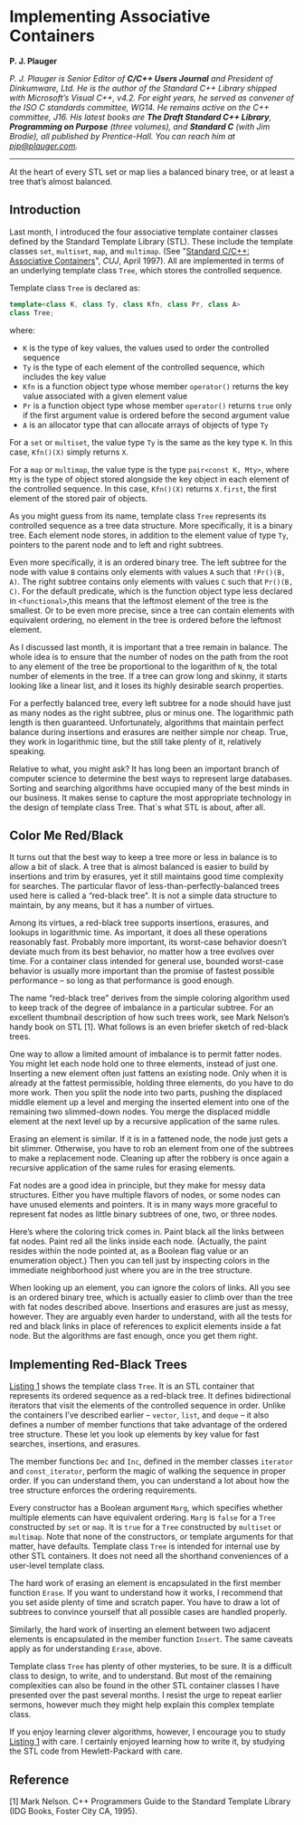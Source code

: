 # Implementing Associative Containers

**P. J. Plauger**

*P. J. Plauger is Senior Editor of **C/C++ Users Journal** and President of Dinkumware, Ltd. He is the author of the Standard C++ Library shipped with Microsoft’s Visual C++, v4.2. For eight years, he served as convener of the ISO C standards committee, WG14. He remains active on the C++ committee, J16. His latest books are **The Draft Standard C++ Library**, **Programming on Purpose** (three volumes), and **Standard C** (with Jim Brodie), all published by Prentice-Hall. You can reach him at pjp@plauger.com.*

---

At the heart of every STL set or map lies a balanced binary tree, or at least a tree that’s almost balanced.

## Introduction

Last month, I introduced the four associative template container classes defined by the Standard Template Library (STL). These include the template classes `set`, `multiset`, `map`, and `multimap`. (See "[Standard C/C++: Associative Containers](../../15.04/plauger/plauger.md)", *CUJ*, April 1997). All are implemented in terms of an underlying template class `Tree`, which stores the controlled sequence.

Template class `Tree` is declared as:

```cpp
template<class K, class Ty, class Kfn, class Pr, class A>
class Tree;
```
where:
* `K` is the type of key values, the values used to order the controlled sequence
* `Ty` is the type of each element of the controlled sequence, which includes the key value
* `Kfn` is a function object type whose member `operator()` returns the key value associated with a given element value
* `Pr` is a function object type whose member `operator()` returns `true` only if the first argument value is ordered before the second argument value
* `A` is an allocator type that can allocate arrays of objects of type `Ty`

For a `set` or `multiset`, the value type `Ty` is the same as the key type `K`. In this case, `Kfn()(X)` simply returns `X`.

For a `map` or `multimap`, the value type is the type `pair<const K, Mty>`, where `Mty` is the type of object stored alongside the key object in each element of the controlled sequence. In this case, `Kfn()(X)` returns `X.first`, the first element of the stored pair of objects.

As you might guess from its name, template class `Tree` represents its controlled sequence as a tree data structure. More specifically, it is a binary tree. Each element node stores, in addition to the element value of type `Ty`, pointers to the parent node and to left and right subtrees.

Even more specifically, it is an ordered binary tree. The left subtree for the node with value `B` contains only elements with values `A` such that `!Pr()(B, A)`. The right subtree contains only elements with values `C` such that `Pr()(B, C)`. For the default predicate, which is the function object type less declared in `<functional>`,this means that the leftmost element of the tree is the smallest. Or to be even more precise, since a tree can contain elements with equivalent ordering, no element in the
tree is ordered before the leftmost element.

As I discussed last month, it is important that a tree remain in balance. The whole idea is to ensure that the number of nodes on the path from the root to any element of the tree be proportional to the logarithm of `N`, the total number of elements in the tree. If a tree can grow long and skinny, it starts looking like a linear list, and it loses its highly desirable search properties.

For a perfectly balanced tree, every left subtree for a node should have just as many nodes as the right subtree, plus or minus one. The logarithmic path length is then guaranteed. Unfortunately, algorithms that maintain perfect balance during insertions and erasures are neither simple nor cheap. True, they work in logarithmic time, but the still take plenty of it, relatively speaking.

Relative to what, you might ask? It has long been an important branch of computer science to determine the best ways to represent large databases. Sorting and searching algorithms have occupied many of the best minds in our business. It makes sense to capture the most appropriate technology in the design of template class Tree. That`s what STL is about, after all.

## Color Me Red/Black

It turns out that the best way to keep a tree more or less in balance is to allow a bit of slack. A tree that is almost balanced is easier to build by insertions and trim by erasures, yet it still maintains good time complexity for searches. The particular flavor of less-than-perfectly-balanced trees used here is called a “red-black tree”. It is not a simple data structure to maintain, by any means, but it has a number of virtues.

Among its virtues, a red-black tree supports insertions, erasures, and lookups in logarithmic time. As important, it does all these operations reasonably fast. Probably more important, its worst-case behavior doesn’t deviate much from its best behavior, no matter how a tree evolves over time. For a container class intended for general use, bounded worst-case behavior is usually more important than the promise of fastest possible performance – so long as that performance is good enough.

The name “red-black tree” derives from the simple coloring algorithm used to keep track of the degree of imbalance in a particular subtree. For an excellent thumbnail description of how such trees work, see Mark Nelson’s handy book on STL [1]. What follows is an even briefer sketch of red-black trees.

One way to allow a limited amount of imbalance is to permit fatter nodes. You might let each node hold one to three elements, instead of just one. Inserting a new element often just fattens an existing node. Only when it is already at the fattest permissible, holding three elements, do you have to do more work. Then you split the node into two parts, pushing the displaced middle element up a level and merging the inserted element into one of the remaining two slimmed-down nodes. You merge the displaced middle element at the next level up by a recursive application of the same rules.

Erasing an element is similar. If it is in a fattened node, the node just gets a bit slimmer. Otherwise, you have to rob an element from one of the subtrees to make a replacement node. Cleaning up after the robbery is once again a recursive application of the same rules for erasing elements.

Fat nodes are a good idea in principle, but they make for messy data structures. Either you have multiple flavors of nodes, or some nodes can have unused elements and pointers. It is in many ways more graceful to represent fat nodes as little binary subtrees of one, two, or three nodes.

Here’s where the coloring trick comes in. Paint black all the links between fat nodes. Paint red all the links inside each node. (Actually, the paint resides within the node pointed at, as a Boolean flag value or an enumeration object.) Then you can tell just by inspecting colors in the immediate neighborhood just where you are in the tree structure.

When looking up an element, you can ignore the colors of links. All you see is an ordered binary tree, which is actually easier to climb over than the tree with fat nodes described above. Insertions and erasures are just as messy, however. They are arguably even harder to understand, with all the tests for red and black links in
place of references to explicit elements inside a fat node. But the algorithms are fast enough, once you get them right.

## Implementing Red-Black Trees

[Listing 1](TREE.H) shows the template class `Tree`. It is an STL container that represents its ordered sequence as a red-black tree. It defines bidirectional iterators that visit the elements of the controlled sequence in order. Unlike the containers I’ve described earlier – `vector`, `list`, and `deque` – it also defines a number of member functions that take advantage of the ordered tree structure. These let you look up elements by key value for fast searches, insertions, and erasures.


The member functions `Dec` and `Inc`, defined in the member classes `iterator` and `const_iterator`, perform the magic of walking the sequence in proper order. If you can understand them, you can understand a lot about how the tree structure enforces the ordering requirements.

Every constructor has a Boolean argument `Marg`, which specifies whether multiple elements can have equivalent ordering. `Marg` is `false` for a `Tree` constructed by `set` or `map`. It is `true` for a `Tree` constructed by `multiset` or `multimap`. Note that none of the constructors, or template arguments for that matter, have defaults. Template class `Tree` is intended for internal use by other STL containers. It does not need all the shorthand conveniences of a user-level template class.

The hard work of erasing an element is encapsulated in the first member function `Erase`. If you want to understand how it works, I recommend that you set aside plenty of time and scratch paper. You have to draw a lot of subtrees to convince yourself that all possible cases are handled properly.

Similarly, the hard work of inserting an element between two adjacent elements is encapsulated in the member function `Insert`. The same caveats apply as for understanding `Erase`, above.

Template class `Tree` has plenty of other mysteries, to be sure. It is a difficult class to design, to write, and to understand. But most of the remaining complexities can also be found in the other STL container classes I have presented over the past several months. I resist the urge to repeat earlier sermons, however much they might help explain this complex template class.

If you enjoy learning clever algorithms, however, I encourage you to study [Listing 1](TREE.H) with care. I certainly enjoyed learning how to write it, by studying the STL code from Hewlett-Packard with care.

## Reference

[1] Mark Nelson. C++ Programmers Guide to the Standard Template Library (IDG Books, Foster City CA, 1995).
